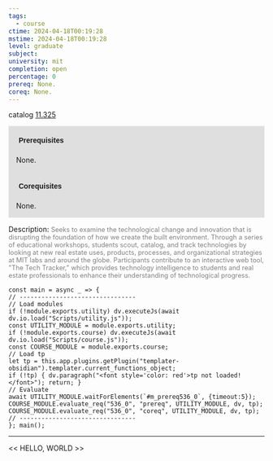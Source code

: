 ```yaml
---
tags:
  - course
ctime: 2024-04-18T00:19:28
mstime: 2024-04-18T00:19:28
level: graduate
subject: 
university: mit
completion: open
percentage: 0
prereq: None.
coreq: None.
---
```


catalog [11.325](http://student.mit.edu/catalog/m11c.html#11.325)

<span style="display: block; padding: 15px; background-color: rgb(100, 100, 100, 0.2);"><font id="m_prereq536_0" style="display: block; font-family: Arial, sans-serif; font-weight: bold; padding: 5px">Prerequisites</font><br><span id="prereq536_0">None.</span></span>
<span style="display: block; padding: 15px; background-color: rgb(100, 100, 100, 0.2);"><font id="m_coreq536_0" style="display: block; font-family: Arial, sans-serif; font-weight: bold; padding: 5px">Corequisites</font><br><span id="coreq536_0">None.</span></span>

<font style="">Description:</font>
<font style="color: grey; font-size: 0.8rem;">Seeks to examine the technological change and innovation that is disrupting the foundation of how we create the built environment. Through a series of educational workshops, students scout, catalog, and track technologies by looking at new real estate uses, products, processes, and organizational strategies at MIT labs and around the globe. Participants contribute to an interactive web tool, "The Tech Tracker," which provides technology intelligence to students and real estate professionals to enhance their understanding of technological progress.</font>

```dataviewjs
const main = async _ => {
// --------------------------------
// Load modules
if (!module.exports.utility) dv.executeJs(await dv.io.load("Scripts/utility.js"));
const UTILITY_MODULE = module.exports.utility;
if (!module.exports.course) dv.executeJs(await dv.io.load("Scripts/course.js"));
const COURSE_MODULE = module.exports.course;
// Load tp
let tp = this.app.plugins.getPlugin("templater-obsidian").templater.current_functions_object;
if (!tp) { dv.paragraph("<font style='color: red'>tp not loaded!</font>"); return; }
// Evaluate
await UTILITY_MODULE.waitForElements(`#m_prereq536_0`, {timeout:5});
COURSE_MODULE.evaluate_req("536_0", "prereq", UTILITY_MODULE, dv, tp);
COURSE_MODULE.evaluate_req("536_0", "coreq", UTILITY_MODULE, dv, tp);
// --------------------------------
}; main();
```

---

<< HELLO, WORLD >>
